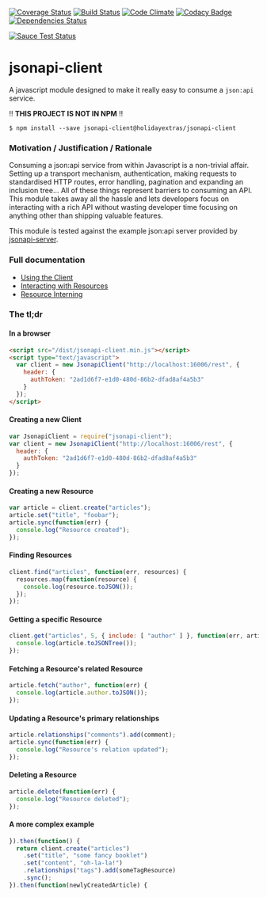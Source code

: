 [![Coverage Status](https://coveralls.io/repos/holidayextras/jsonapi-client/badge.svg?branch=master&service=github)](https://coveralls.io/github/holidayextras/jsonapi-client?branch=master)
[![Build Status](https://travis-ci.org/holidayextras/jsonapi-client.svg?branch=master)](https://travis-ci.org/holidayextras/jsonapi-client)
[![Code Climate](https://codeclimate.com/github/holidayextras/jsonapi-client/badges/gpa.svg)](https://codeclimate.com/github/holidayextras/jsonapi-client)
[![Codacy Badge](https://api.codacy.com/project/badge/grade/3998acb1f4c6433a93a688e9523e37e0)](https://www.codacy.com/app/oliver-rumbelow-github/jsonapi-client)
[![Dependencies Status](https://david-dm.org/holidayextras/jsonapi-client.svg)](https://david-dm.org/holidayextras/jsonapi-client)

[![Sauce Test Status](https://saucelabs.com/browser-matrix/theninj4.svg)](https://saucelabs.com/u/theninj4)

# jsonapi-client

A javascript module designed to make it really easy to consume a `json:api` service.

!! **THIS PROJECT IS NOT IN NPM** !!
```
$ npm install --save jsonapi-client@holidayextras/jsonapi-client
```

### Motivation / Justification / Rationale

Consuming a json:api service from within Javascript is a non-trivial affair. Setting up a transport mechanism, authentication, making requests to standardised HTTP routes, error handling, pagination and expanding an inclusion tree... All of these things represent barriers to consuming an API. This module takes away all the hassle and lets developers focus on interacting with a rich API without wasting developer time focusing on anything other than shipping valuable features.

This module is tested against the example json:api server provided by  [jsonapi-server](https://github.com/holidayextras/jsonapi-server).

### Full documentation

- [Using the Client](documentation/client.md)
- [Interacting with Resources](documentation/resource.md)
- [Resource Interning](documentation/resource-interning.md)

### The tl;dr

#### In a browser
```html
<script src="/dist/jsonapi-client.min.js"></script>
<script type="text/javascript">
  var client = new JsonapiClient("http://localhost:16006/rest", {
    header: {
      authToken: "2ad1d6f7-e1d0-480d-86b2-dfad8af4a5b3"
    }
  });
</script>
```

#### Creating a new Client
```javascript
var JsonapiClient = require("jsonapi-client");
var client = new JsonapiClient("http://localhost:16006/rest", {
  header: {
    authToken: "2ad1d6f7-e1d0-480d-86b2-dfad8af4a5b3"
  }
});
```

#### Creating a new Resource
```javascript
var article = client.create("articles");
article.set("title", "foobar");
article.sync(function(err) {
  console.log("Resource created");
});
```

#### Finding Resources
```javascript
client.find("articles", function(err, resources) {
  resources.map(function(resource) {
    console.log(resource.toJSON());
  });
});
```

#### Getting a specific Resource
```javascript
client.get("articles", 5, { include: [ "author" ] }, function(err, article) {
  console.log(article.toJSONTree());
});
```

#### Fetching a Resource's related Resource
```javascript
article.fetch("author", function(err) {
  console.log(article.author.toJSON());
});
```

#### Updating a Resource's primary relationships
```javascript
article.relationships("comments").add(comment);
article.sync(function(err) {
  console.log("Resource's relation updated");
});
```

#### Deleting a Resource
```javascript
article.delete(function(err) {
  console.log("Resource deleted");
});
```

#### A more complex example
```javascript
}).then(function() {
  return client.create("articles")
    .set("title", "some fancy booklet")
    .set("content", "oh-la-la!")
    .relationships("tags").add(someTagResource)
    .sync();
}).then(function(newlyCreatedArticle) {
```
